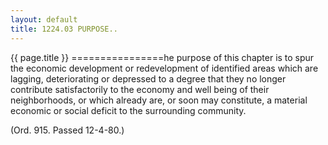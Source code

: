 ```yaml
---
layout: default 
title: 1224.03 PURPOSE..
---
```


{{ page.title }}
================he purpose of this chapter is to spur the economic development or
redevelopment of identified areas which are lagging, deteriorating or
depressed to a degree that they no longer contribute satisfactorily to
the economy and well being of their neighborhoods, or which already are,
or soon may constitute, a material economic or social deficit to the
surrounding community.

(Ord. 915. Passed 12-4-80.)
